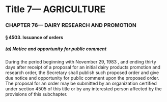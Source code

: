 
# Title 7— AGRICULTURE
### CHAPTER 76— DAIRY RESEARCH AND PROMOTION
#### § 4503. Issuance of orders
##### (a) Notice and opportunity for public comment

During the period beginning with November 29, 1983 , and ending thirty days after receipt of a proposal for an initial dairy products promotion and research order, the Secretary shall publish such proposed order and give due notice and opportunity for public comment upon the proposed order. The proposal for an order may be submitted by an organization certified under section 4505 of this title or by any interested person affected by the provisions of this subchapter.
